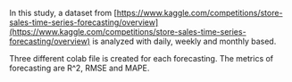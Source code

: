 In this study, a dataset from [https://www.kaggle.com/competitions/store-sales-time-series-forecasting/overview](https://www.kaggle.com/competitions/store-sales-time-series-forecasting/overview) is analyzed with daily, weekly and monthly based. 

Three different colab file is created for each forecasting. The metrics of forecasting are R^2, RMSE and MAPE.
